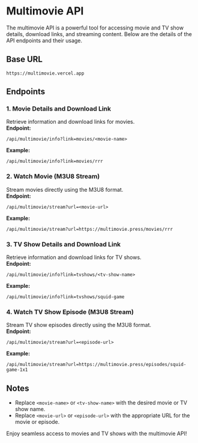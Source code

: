 # Multimovie API  

The multimovie API is a powerful tool for accessing movie and TV show details, download links, and streaming content. Below are the details of the API endpoints and their usage.  

## Base URL  
```
https://multimovie.vercel.app
```  

## Endpoints  

### 1. Movie Details and Download Link  
Retrieve information and download links for movies.  
**Endpoint:**  
```
/api/multimovie/info?link=movies/<movie-name>
```  
**Example:**  
```
/api/multimovie/info?link=movies/rrr
```  

### 2. Watch Movie (M3U8 Stream)  
Stream movies directly using the M3U8 format.  
**Endpoint:**  
```
/api/multimovie/stream?url=<movie-url>
```  
**Example:**  
```
/api/multimovie/stream?url=https://multimovie.press/movies/rrr
```  

### 3. TV Show Details and Download Link  
Retrieve information and download links for TV shows.  
**Endpoint:**  
```
/api/multimovie/info?link=tvshows/<tv-show-name>
```  
**Example:**  
```
/api/multimovie/info?link=tvshows/squid-game
```  

### 4. Watch TV Show Episode (M3U8 Stream)  
Stream TV show episodes directly using the M3U8 format.  
**Endpoint:**  
```
/api/multimovie/stream?url=<episode-url>
```  
**Example:**  
```
/api/multimovie/stream?url=https://multimovie.press/episodes/squid-game-1x1
```  

## Notes  
- Replace `<movie-name>` or `<tv-show-name>` with the desired movie or TV show name.  
- Replace `<movie-url>` or `<episode-url>` with the appropriate URL for the movie or episode.  

Enjoy seamless access to movies and TV shows with the multimovie API!  
